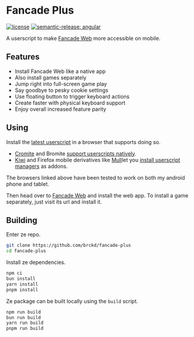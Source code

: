 # Fancade Plus

[![license](https://custom-icon-badges.demolab.com/github/license/brckd/fancade-plus?logo=law)](LICENSE.md)
[![semantic-release: angular](https://img.shields.io/badge/semantic--release-angular-e10079?logo=semantic-release)](https://github.com/semantic-release/semantic-release)

A userscript to make [Fancade Web](https://play.fancade.com) more accessible on mobile.

## Features

- Install Fancade Web like a native app
- Also install games separately
- Jump right into full-screen game play
- Say goodbye to pesky cookie settings
- Use floating button to trigger keyboard actions
- Create faster with physical keyboard support
- Enjoy overall increased feature parity

## Using

Install the
[latest userscript](https://github.com/brckd/fancade-plus/releases/latest/download/fancade-plus.user.js)
in a browser that supports doing so.

- [Cromite](https://github.com/uazo/cromite) and Bromite
  [support userscripts natively](https://github.com/bromite/bromite/wiki/UserScripts).
- [Kiwi](https://kiwibrowser.com) and Firefox mobile derivatives like [Mull](https://gitlab.com/divested-mobile/mull-fenix)let you
  [install userscript managers](https://openuserjs.org/about/Userscript-Beginners-HOWTO#how-do-i-get-going-)
  as addons.
  
The browsers linked above have been tested to work on both my android phone and tablet.

Then head over to [Fancade Web](https://play.fancade.com) and install the web app. To install a game separately, just visit its url and install it.

## Building

Enter ze repo.

```sh
git clone https://github.com/brckd/fancade-plus
cd fancade-plus
```

Install ze dependencies.

```sh
npm ci
bun install
yarn install
pnpm install
```

Ze package can be built locally using the `build` script.

```sh
npm run build
bun run build
yarn run build
pnpm run build
```
